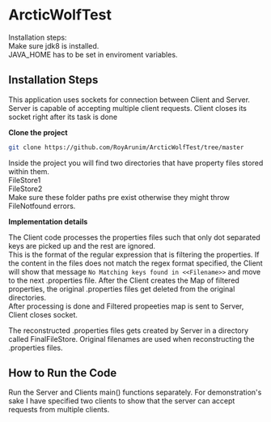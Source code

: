 # ArcticWolfTest
Installation steps:<br/>
Make sure jdk8 is installed.  
JAVA_HOME has to be set in enviroment variables.

## Installation Steps
This application uses sockets for connection between Client and Server. Server is capable of accepting multiple client requests. Client closes its socket right after its task is done

**Clone the project**  

```bash
git clone https://github.com/RoyArunim/ArcticWolfTest/tree/master
```
Inside the project you will find two directories that have property files stored within them.  
FileStore1  
FileStore2  
Make sure these folder paths pre exist otherwise they might throw FileNotfound errors.  

**Implementation details**  

The Client code processes the properties files such that only dot separated keys are picked up and the rest are ignored.  
This is the format of the regular expression that is filtering the properties. If the content in the files does not match the regex format specified, the Client will show that message ``` No Matching keys found in <<Filename>> ``` and move to the next .properties file. After the Client creates the Map of filtered properties, the original .properties files get deleted from the original directories.  
 After processing is done and Filtered propeeties map is sent to Server, Client closes socket.  

The reconstructed .properties files gets created by Server in a directory called FinalFileStore. Original filenames are used when reconstructing the .properties files.

## How to Run the Code  
Run the Server and Clients main() functions separately. For demonstration's sake I have specified two clients to show that the server can accept requests from multiple clients.  


 


